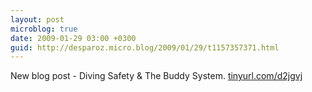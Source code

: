 ```yaml
---
layout: post
microblog: true
date: 2009-01-29 03:00 +0300
guid: http://desparoz.micro.blog/2009/01/29/t1157357371.html
---
```

New blog post - Diving Safety &amp; The Buddy System.  [tinyurl.com/d2jgvj](http://tinyurl.com/d2jgvj)
